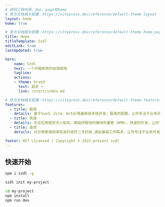 ```yaml
---
# 提供三种布局，doc、page和home
# 官方文档相关配置：https://vitepress.dev/reference/default-theme-layout
layout: home
home: true

# 官方文档相关配置：https://vitepress.dev/reference/default-theme-home-page
title: Home
titleTemplate: Szdl
editLink: true
lastUpdated: true

hero:
    name: Szdl
    text: 一个开箱即用的前端框架
    tagline: 
    actions:
    - theme: brand
      text: 起步 ➡
      link: /start/index.md

# 官方文档相关配置：https://vitepress.dev/reference/default-theme-features
features:
  - title: 极简
    details: 基于Vue3、Vite、Antdv等最新技术栈开发，极简的配置，让你专注于业务开发。
  - title: 快速
    details: 无论应用程序大小如何，都始终极快的模块热重载（HMR），快速的开发，让你专注于业务开发。
  - title: 高效
    details: 对日常使用频率较高的组件二次封装,满足基础工作需求，让你专注于业务开发，提高开发效率。

footer: MIT Licensed | Copyright © 2022-present szdl
---
```


## 快速开始

```bash
npm i szdl -g
```

```bash
szdl init my-project
```

```bash
cd my-project
npm install
npm run dev
```
